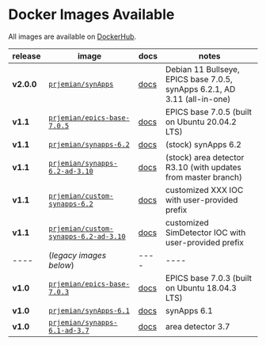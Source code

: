 # Docker Images Available

All images are available on [DockerHub](https://hub.docker.com/r/prjemian).

release | image | docs | notes
--- | --- | --- | ---
**v2.0.0** | [`prjemian/synApps`](https://hub.docker.com/r/prjemian/synApps/tags) | [docs](./README.md) | Debian 11 Bullseye, EPICS base 7.0.5, synApps 6.2.1, AD 3.11 (all-in-one)
**v1.1** | [`prjemian/epics-base-7.0.5`](https://hub.docker.com/r/prjemian/epics-base-7.0.5/tags) | [docs](v1.1/n2_epics_base/README.md) | EPICS base 7.0.5 (built on Ubuntu 20.04.2 LTS)
**v1.1** | [`prjemian/synapps-6.2`](https://hub.docker.com/r/prjemian/synapps-6.2/tags) | [docs](v1.1/n3_synApps/README.md) | (stock) synApps 6.2
**v1.1** | [`prjemian/synapps-6.2-ad-3.10`](https://hub.docker.com/r/prjemian/synapps-6.2-ad-3.10/tags) | [docs](v1.1/n4_areaDetector/README.md) | (stock) area detector R3.10 (with updates from master branch)
**v1.1** | [`prjemian/custom-synapps-6.2`](https://hub.docker.com/r/prjemian/custom-synapps-6.2/tags) | [docs](v1.1/n5_custom_synApps/README.md) | customized XXX IOC with user-provided prefix
**v1.1** | [`prjemian/custom-synapps-6.2-ad-3.10`](https://hub.docker.com/r/prjemian/custom-synapps-6.2-ad-3.10/tags) | [docs](v1.1/n6_custom_areaDetector/README.md) | customized SimDetector IOC with user-provided prefix
---- | (_legacy images below_) | ---- | ----
**v1.0** | [`prjemian/epics-base-7.0.3`](https://hub.docker.com/r/prjemian/epics-base-7.0.3/tags) | [docs](v1.0/n2_epics_base/README.md) | EPICS base 7.0.3 (built on Ubuntu 18.04.3 LTS)
**v1.0** | [`prjemian/synApps-6.1`](https://hub.docker.com/r/prjemian/synapps-6.1/tags) | [docs](v1.0/n3_synApps/README.md) | synApps 6.1
**v1.0** | [`prjemian/synapps-6.1-ad-3.7`](https://hub.docker.com/r/prjemian/synapps-6.1-ad-3.7/tags) | [docs](v1.0/n4_areaDetector/README.md) | area detector 3.7
